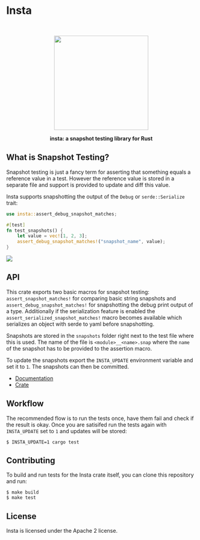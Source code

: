 # Insta

<a href="https://crates.io/crates/insta"><img src="https://img.shields.io/crates/v/insta.svg" alt=""></a>
<a href="https://travis-ci.com/mitsuhiko/insta"><img src="https://travis-ci.com/mitsuhiko/insta.svg?branch=master" alt=""></a>

<div align="center">
  <img src="https://github.com/mitsuhiko/insta/blob/master/assets/logo.png?raw=true" width="250" height="250">
  <p><strong>insta: a snapshot testing library for Rust</strong></p>
</div>

## What is Snapshot Testing?

Snapshot testing is just a fancy term for asserting that something equals a
reference value in a test.  However the reference value is stored in a separate
file and support is provided to update and diff this value.

Insta supports snapshotting the output of the `Debug` or `serde::Serialize` trait:

```rust
use insta::assert_debug_snapshot_matches;

#[test]
fn test_snapshots() {
    let value = vec![1, 2, 3];
    assert_debug_snapshot_matches!("snapshot_name", value);
}
```

<img src="https://github.com/mitsuhiko/insta/blob/master/assets/insta.gif?raw=true">

## API

This crate exports two basic macros for snapshot testing:
`assert_snapshot_matches!` for comparing basic string snapshots and
`assert_debug_snapshot_matches!` for snapshotting the debug print output of a
type. Additionally if the serialization feature is enabled the
`assert_serialized_snapshot_matches!` macro becomes available which serializes an
object with serde to yaml before snapshotting.

Snapshots are stored in the `snapshots` folder right next to the test file
where this is used.  The name of the file is `<module>__<name>.snap` where
the `name` of the snapshot has to be provided to the assertion macro.

To update the snapshots export the `INSTA_UPDATE` environment variable
and set it to `1`.  The snapshots can then be committed.

* [Documentation](https://docs.rs/insta)
* [Crate](https://crates.io/crates/insta)

## Workflow

The recommended flow is to run the tests once, have them fail and check
if the result is okay.  Once you are satisifed run the tests again with
`INSTA_UPDATE` set to `1` and updates will be stored:

```
$ INSTA_UPDATE=1 cargo test
```

## Contributing

To build and run tests for the Insta crate itself, you can clone this
repository and run:

```
$ make build
$ make test
```

## License

Insta is licensed under the Apache 2 license.
